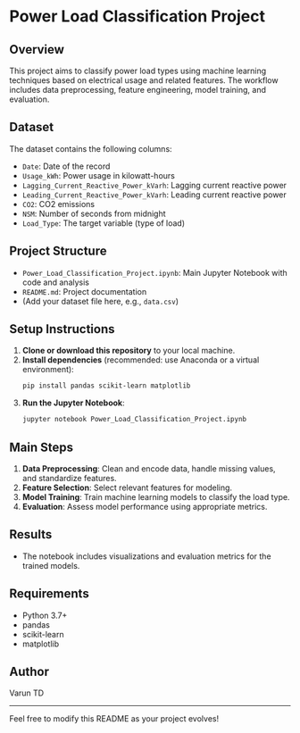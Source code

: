 # Power Load Classification Project

## Overview
This project aims to classify power load types using machine learning techniques based on electrical usage and related features. The workflow includes data preprocessing, feature engineering, model training, and evaluation.

## Dataset
The dataset contains the following columns:
- `Date`: Date of the record
- `Usage_kWh`: Power usage in kilowatt-hours
- `Lagging_Current_Reactive_Power_kVarh`: Lagging current reactive power
- `Leading_Current_Reactive_Power_kVarh`: Leading current reactive power
- `CO2`: CO2 emissions
- `NSM`: Number of seconds from midnight
- `Load_Type`: The target variable (type of load)

## Project Structure
- `Power_Load_Classification_Project.ipynb`: Main Jupyter Notebook with code and analysis
- `README.md`: Project documentation
- (Add your dataset file here, e.g., `data.csv`)

## Setup Instructions
1. **Clone or download this repository** to your local machine.
2. **Install dependencies** (recommended: use Anaconda or a virtual environment):
   ```bash
   pip install pandas scikit-learn matplotlib
   ```
3. **Run the Jupyter Notebook**:
   ```bash
   jupyter notebook Power_Load_Classification_Project.ipynb
   ```

## Main Steps
1. **Data Preprocessing**: Clean and encode data, handle missing values, and standardize features.
2. **Feature Selection**: Select relevant features for modeling.
3. **Model Training**: Train machine learning models to classify the load type.
4. **Evaluation**: Assess model performance using appropriate metrics.

## Results
- The notebook includes visualizations and evaluation metrics for the trained models.

## Requirements
- Python 3.7+
- pandas
- scikit-learn
- matplotlib

## Author
Varun TD

---
Feel free to modify this README as your project evolves!
